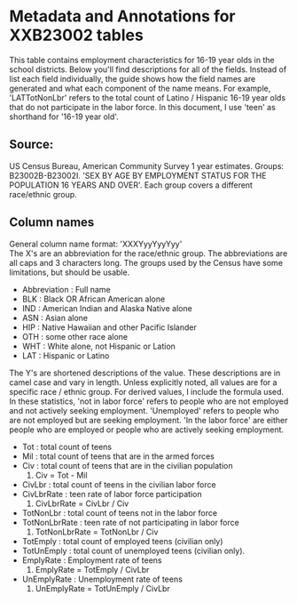 # Metadata and Annotations for XXB23002 tables  
This table contains employment characteristics for 16-19 year olds in the school districts. Below you'll find descriptions for all of the fields. Instead of list each field individually, the guide shows how the field names are generated and what each component of the name means. For example, 'LATTotNonLbr' refers to the total count of Latino / Hispanic 16-19 year olds that do not participate in the labor force. In this document, I use 'teen' as shorthand for '16-19 year old'. 
  
  
## Source:
US Census Bureau, American Community Survey 1 year estimates. Groups: B23002B-B23002I. 'SEX BY AGE BY EMPLOYMENT STATUS FOR THE POPULATION 16 YEARS AND OVER'. Each group covers a different race/ethnic group.  
  
  
## Column names
General column name format: 'XXXYyyYyyYyy'  
The X's are an abbreviation for the race/ethnic group. The abbreviations are all caps and 3 characters long. The groups used by the Census have some limitations, but should be usable.  
* Abbreviation : Full name
* BLK : Black OR African American alone
* IND : American Indian and Alaska Native alone
* ASN : Asian alone
* HIP : Native Hawaiian and other Pacific Islander
* OTH : some other race alone
* WHT : White alone, not Hispanic or Lation
* LAT : Hispanic or Latino  
  
The Y's are shortened descriptions of the value. These descriptions are in camel case and vary in length. Unless explicitly noted, all values are for a specific race / ethnic group. For derived values, I include the formula used. In these statistics, 'not in labor force' refers to people who are not employed and not actively seeking employment. 'Unemployed' refers to people who are not employed but are seeking employment. 'In the labor force' are either people who are employed or people who are actively seeking employment. 
* Tot : total count of teens   
* Mil : total count of teens that are in the armed forces
* Civ : total count of teens that are in the civilian population  
    1. Civ = Tot - Mil  
* CivLbr : total count of teens in the civilian labor force  
* CivLbrRate : teen rate of labor force participation  
    1. CivLbrRate = CivLbr / Civ  
* TotNonLbr : total count of teens not in the labor force
* TotNonLbrRate : teen rate of not participating in labor force
    1. TotNonLbrRate = TotNonLbr / Civ  
* TotEmply : total count of employed teens (civilian only)
* TotUnEmply : total count of unemployed teens (civilian only).
* EmplyRate : Employment rate of teens  
    1. EmplyRate = TotEmply / CivLbr
* UnEmplyRate : Unemployment rate of teens  
    1. UnEmplyRate = TotUnEmply / CivLbr
